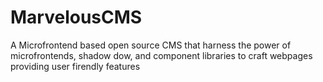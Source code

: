 # MarvelousCMS
A Microfrontend based open source CMS that harness the power of microfrontends, shadow dow, and component libraries to craft webpages providing user firendly features
